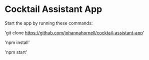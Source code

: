 # Cocktail Assistant App

Start the app by running these commands:

'git clone https://github.com/johannahornell/cocktail-assistant-app' 

'npm install'

'npm start'
